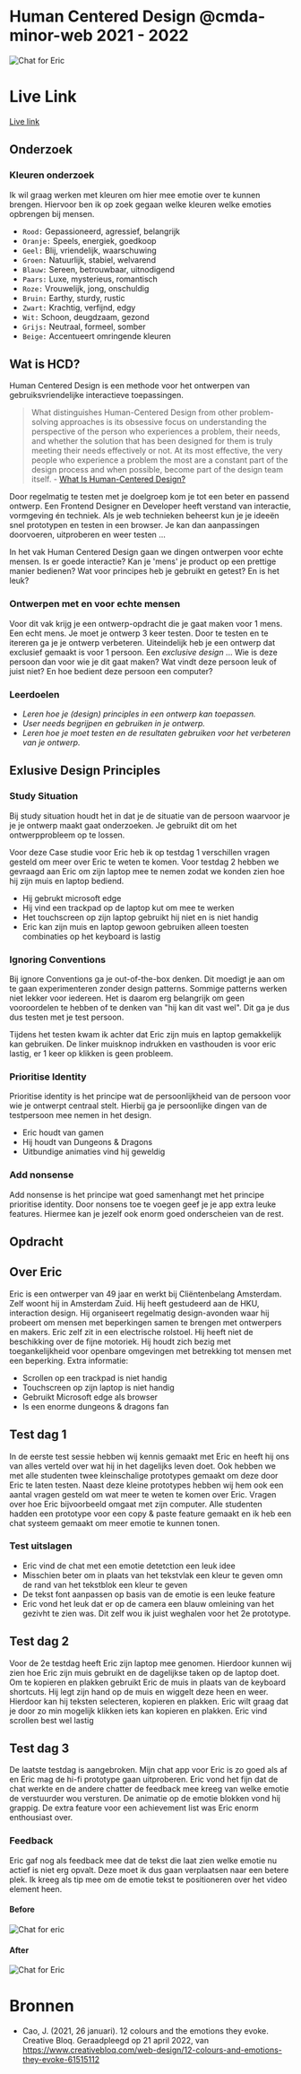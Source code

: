 # Human Centered Design @cmda-minor-web 2021 - 2022

![Chat for Eric](https://user-images.githubusercontent.com/15678757/168099023-9d47572c-fbe2-4886-8372-382839deae62.png)


# Live Link
[Live link](https://chat-for-eric.herokuapp.com/)

## Onderzoek

### Kleuren onderzoek
Ik wil graag werken met kleuren om hier mee emotie over te kunnen brengen. Hiervoor ben ik op zoek gegaan welke kleuren welke emoties opbrengen bij mensen.

- `Rood:` Gepassioneerd, agressief, belangrijk
- `Oranje:` Speels, energiek, goedkoop
- `Geel:` Blij, vriendelijk, waarschuwing
- `Groen:` Natuurlijk, stabiel, welvarend
- `Blauw:` Sereen, betrouwbaar, uitnodigend
- `Paars:` Luxe, mysterieus, romantisch
- `Roze:` Vrouwelijk, jong, onschuldig
- `Bruin:` Earthy, sturdy, rustic
- `Zwart:` Krachtig, verfijnd, edgy
- `Wit:` Schoon, deugdzaam, gezond
- `Grijs:` Neutraal, formeel, somber
- `Beige:` Accentueert omringende kleuren

## Wat is HCD?

Human Centered Design is een  methode voor het ontwerpen van gebruiksvriendelijke interactieve toepassingen.

> What distinguishes Human-Centered Design from other problem-solving approaches is its obsessive focus on understanding the perspective of the person who experiences a problem, their needs, and whether the solution that has been designed for them is truly meeting their needs effectively or not. At its most effective, the very people who experience a problem the most are a constant part of the design process and when possible, become part of the design team itself. - [What Is Human-Centered Design?](https://medium.com/dc-design/what-is-human-centered-design-6711c09e2779)

Door regelmatig te testen met je doelgroep kom je tot een beter en passend ontwerp. 
Een Frontend Designer en Developer heeft verstand van interactie, vormgeving én techniek. 
Als je web technieken beheerst kun je je ideeën snel prototypen en testen in een browser. Je kan dan aanpassingen doorvoeren, uitproberen en weer testen ...
        
In het vak Human Centered Design gaan we dingen ontwerpen voor echte mensen. 
Is er goede interactie? Kan je 'mens' je product op een prettige manier bedienen? 
Wat voor principes heb je gebruikt en getest? En is het leuk?

### Ontwerpen met en voor echte mensen

Voor dit vak krijg je een ontwerp-opdracht die je gaat maken voor 1 mens. 
Een echt mens. 
Je moet je ontwerp 3 keer testen. 
Door te testen en te itereren ga je je ontwerp verbeteren. 
Uiteindelijk heb je een ontwerp dat exclusief gemaakt is voor 1 persoon. 
Een _exclusive design_ ... 
Wie is deze persoon dan voor wie je dit gaat maken? 
Wat vindt deze persoon leuk of juist niet? 
En hoe bedient deze persoon een computer?

### Leerdoelen

- _Leren hoe je (design) principles in een ontwerp kan toepassen._
- _User needs begrijpen en gebruiken in je ontwerp._
- _Leren hoe je moet testen en de resultaten gebruiken voor het verbeteren van je ontwerp._


## Exlusive Design Principles

### Study Situation
Bij study situation houdt het in dat je de situatie van de persoon waarvoor je je je ontwerp maakt gaat onderzoeken. Je gebruikt dit om het ontwerpprobleem op te lossen. 

Voor deze Case studie voor Eric heb ik op testdag 1 verschillen vragen gesteld om meer over Eric te weten te komen. Voor testdag 2 hebben we gevraagd aan Eric om zijn laptop mee te nemen zodat we konden zien hoe hij zijn muis en laptop bediend.

- Hij gebrukt microsoft edge
- Hij vind een trackpad op de laptop kut om mee te werken
- Het touchscreen op zijn laptop gebruikt hij niet en is niet handig
- Eric kan zijn muis en laptop gewoon gebruiken alleen toesten combinaties op het keyboard is lastig

### Ignoring Conventions
Bij ignore Conventions ga je out-of-the-box denken. Dit moedigt je aan om te gaan experimenteren zonder design patterns. Sommige patterns werken niet lekker voor iedereen. Het is daarom erg belangrijk om geen vooroordelen te hebben of te denken van "hij kan dit vast wel". Dit ga je dus dus testen met je test persoon.

Tijdens het testen kwam ik achter dat Eric zijn muis en laptop gemakkelijk kan gebruiken. De linker muisknop indrukken en vasthouden is voor eric lastig, er 1 keer op klikken is geen probleem.

### Prioritise Identity

Prioritise identity is het principe wat de persoonlijkheid van de persoon voor wie je ontwerpt centraal stelt. Hierbij ga je persoonlijke dingen van de testpersoon mee nemen in het design.

- Eric houdt van gamen
- Hij houdt van Dungeons & Dragons
- Uitbundige animaties vind hij geweldig

### Add nonsense

Add nonsense is het principe wat goed samenhangt met het principe prioritise identity. Door nonsens toe te voegen geef je je app extra leuke features. Hiermee kan je jezelf ook enorm goed onderscheien van de rest.

## Opdracht

## Over Eric
Eric is een ontwerper van 49 jaar en werkt bij Cliëntenbelang Amsterdam. Zelf woont hij in Amsterdam Zuid. Hij heeft gestudeerd aan de HKU, interaction design. Hij organiseert regelmatig design-avonden waar hij probeert om mensen met beperkingen samen te brengen met ontwerpers en makers. Eric zelf zit in een electrische rolstoel. Hij heeft niet de beschikking over de fijne motoriek. Hij houdt zich bezig met toegankelijkheid voor openbare omgevingen met betrekking tot mensen met een beperking.
Extra informatie:
- Scrollen op een trackpad is niet handig
- Touchscreen op zijn laptop is niet handig
- Gebruikt Microsoft edge als browser 
- Is een enorme dungeons & dragons fan

## Test dag 1
In de eerste test sessie hebben wij kennis gemaakt met Eric en heeft hij ons van alles verteld over wat hij in het dagelijks leven doet. Ook hebben we met alle studenten twee kleinschalige prototypes gemaakt om deze door Eric te laten testen. Naast deze kleine prototypes hebben wij hem ook een aantal vragen gesteld om wat meer te weten te komen over Eric. Vragen over hoe Eric bijvoorbeeld omgaat met zijn computer. Alle studenten hadden een prototype voor een copy & paste feature gemaakt en ik heb een chat systeem gemaakt om meer emotie te kunnen tonen. 

### Test uitslagen
- Eric vind de chat met een emotie detetction een leuk idee
- Misschien beter om in plaats van het tekstvlak een kleur te geven omn de rand van het tekstblok een kleur te geven
- De tekst font aanpassen op basis van de emotie is een leuke feature
- Eric vond het leuk dat er op de camera een blauw omleining van het gezivht te zien was. Dit zelf wou ik juist weghalen voor het 2e prototype.

## Test dag 2

Voor de 2e testdag heeft Eric zijn laptop mee genomen. Hierdoor kunnen wij zien hoe Eric zijn muis gebruikt en de dagelijkse taken op de laptop doet. Om te kopieren en plakken gebruikt Eric de muis in plaats van de keyboard shortcuts. Hij legt zijn hand op de muis en wiggelt deze heen en weer. Hierdoor kan hij teksten selecteren, kopieren en plakken.
Eric wilt graag dat je door zo min mogelijk klikken iets kan kopieren en plakken. Eric vind scrollen best wel lastig

## Test dag 3

De laatste testdag is aangebroken. Mijn chat app voor Eric is zo goed als af en Eric mag de hi-fi prototype gaan uitproberen. Eric vond het fijn dat de chat werkte en de andere chatter de feedback mee kreeg van welke emotie de verstuurder wou versturen. De animatie op de emotie blokken vond hij grappig. De extra feature voor een achievement list was Eric enorm enthousiast over. 
### Feedback
Eric gaf nog als feedback mee dat de tekst die laat zien welke emotie nu actief is niet erg opvalt. Deze moet ik dus gaan verplaatsen naar een betere plek. Ik kreeg als tip mee om de emotie tekst te positioneren over het video element heen.

#### Before
![Chat for eric](https://user-images.githubusercontent.com/15678757/168070053-f34847d1-2bc9-43aa-8bfe-1c23e9dd71a3.png)
#### After
![Chat for Eric](https://user-images.githubusercontent.com/15678757/168099023-9d47572c-fbe2-4886-8372-382839deae62.png)










# Bronnen

- Cao, J. (2021, 26 januari). 12 colours and the emotions they evoke. Creative Bloq. Geraadpleegd op 21 april 2022, van https://www.creativebloq.com/web-design/12-colours-and-emotions-they-evoke-61515112


<!-- Add a link to your live demo in Github Pages 🌐-->

<!-- ☝️ replace this description with a description of your own work -->

<!-- replace the code in the /docs folder with your own, so you can showcase your work with GitHub Pages 🌍 -->

<!-- Add a nice poster image here at the end of the week, showing off your shiny frontend 📸 -->

<!-- Maybe a table of contents here? 📚 -->

<!-- How about a section that describes how to install this project? 🤓 -->

<!-- ...but how does one use this project? What are its features 🤔 -->

<!-- Maybe a checklist of done stuff and stuff still on your wishlist? ✅ -->

<!-- How about a license here? 📜 (or is it a licence?) 🤷 -->

